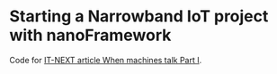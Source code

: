 # Starting a Narrowband IoT project with nanoFramework

Code for  [IT-NEXT article When machines talk Part I](https://medium.com/itnext/establishing-a-connection-to-azure-iot-hub-using-an-mqtt-client-with-nanoframework-d9c2e1b4ebbe).
